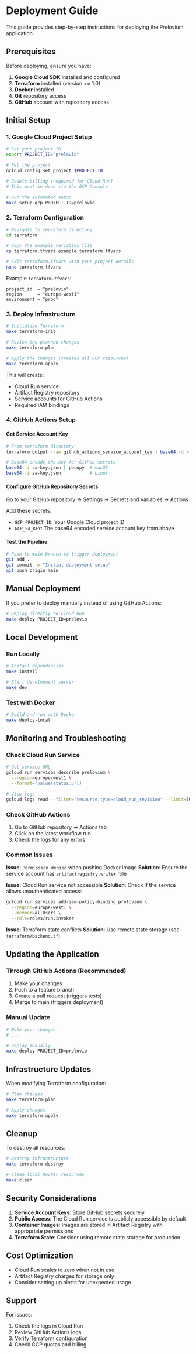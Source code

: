 # Deployment Guide

This guide provides step-by-step instructions for deploying the Prelovium application.

## Prerequisites

Before deploying, ensure you have:

1. **Google Cloud SDK** installed and configured
2. **Terraform** installed (version >= 1.0)
3. **Docker** installed
4. **Git** repository access
5. **GitHub** account with repository access

## Initial Setup

### 1. Google Cloud Project Setup

```bash
# Set your project ID
export PROJECT_ID="prelovio"

# Set the project
gcloud config set project $PROJECT_ID

# Enable billing (required for Cloud Run)
# This must be done via the GCP Console

# Run the automated setup
make setup-gcp PROJECT_ID=prelovio
```

### 2. Terraform Configuration

```bash
# Navigate to terraform directory
cd terraform

# Copy the example variables file
cp terraform.tfvars.example terraform.tfvars

# Edit terraform.tfvars with your project details
nano terraform.tfvars
```

Example `terraform.tfvars`:
```hcl
project_id  = "prelovio"
region      = "europe-west1"
environment = "prod"
```

### 3. Deploy Infrastructure

```bash
# Initialize Terraform
make terraform-init

# Review the planned changes
make terraform-plan

# Apply the changes (creates all GCP resources)
make terraform-apply
```

This will create:
- Cloud Run service
- Artifact Registry repository
- Service accounts for GitHub Actions
- Required IAM bindings

### 4. GitHub Actions Setup

#### Get Service Account Key

```bash
# From terraform directory
terraform output -raw github_actions_service_account_key | base64 -d > sa-key.json

# Base64 encode the key for GitHub secrets
base64 -i sa-key.json | pbcopy  # macOS
base64 -i sa-key.json           # Linux
```

#### Configure GitHub Repository Secrets

Go to your GitHub repository → Settings → Secrets and variables → Actions

Add these secrets:
- `GCP_PROJECT_ID`: Your Google Cloud project ID
- `GCP_SA_KEY`: The base64 encoded service account key from above

#### Test the Pipeline

```bash
# Push to main branch to trigger deployment
git add .
git commit -m "Initial deployment setup"
git push origin main
```

## Manual Deployment

If you prefer to deploy manually instead of using GitHub Actions:

```bash
# Deploy directly to Cloud Run
make deploy PROJECT_ID=prelovio
```

## Local Development

### Run Locally

```bash
# Install dependencies
make install

# Start development server
make dev
```

### Test with Docker

```bash
# Build and run with Docker
make deploy-local
```

## Monitoring and Troubleshooting

### Check Cloud Run Service

```bash
# Get service URL
gcloud run services describe prelovium \
  --region=europe-west1 \
  --format='value(status.url)'

# View logs
gcloud logs read --filter="resource.type=cloud_run_revision" --limit=50
```

### Check GitHub Actions

1. Go to GitHub repository → Actions tab
2. Click on the latest workflow run
3. Check the logs for any errors

### Common Issues

**Issue**: `Permission denied` when pushing Docker image
**Solution**: Ensure the service account has `artifactregistry.writer` role

**Issue**: Cloud Run service not accessible
**Solution**: Check if the service allows unauthenticated access:
```bash
gcloud run services add-iam-policy-binding prelovium \
  --region=europe-west1 \
  --member=allUsers \
  --role=roles/run.invoker
```

**Issue**: Terraform state conflicts
**Solution**: Use remote state storage (see `terraform/backend.tf`)

## Updating the Application

### Through GitHub Actions (Recommended)

1. Make your changes
2. Push to a feature branch
3. Create a pull request (triggers tests)
4. Merge to main (triggers deployment)

### Manual Update

```bash
# Make your changes
# ...

# Deploy manually
make deploy PROJECT_ID=prelovio
```

## Infrastructure Updates

When modifying Terraform configuration:

```bash
# Plan changes
make terraform-plan

# Apply changes
make terraform-apply
```

## Cleanup

To destroy all resources:

```bash
# Destroy infrastructure
make terraform-destroy

# Clean local Docker resources
make clean
```

## Security Considerations

1. **Service Account Keys**: Store GitHub secrets securely
2. **Public Access**: The Cloud Run service is publicly accessible by default
3. **Container Images**: Images are stored in Artifact Registry with appropriate permissions
4. **Terraform State**: Consider using remote state storage for production

## Cost Optimization

- Cloud Run scales to zero when not in use
- Artifact Registry charges for storage only
- Consider setting up alerts for unexpected usage

## Support

For issues:
1. Check the logs in Cloud Run
2. Review GitHub Actions logs
3. Verify Terraform configuration
4. Check GCP quotas and billing